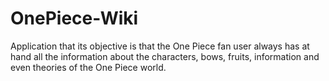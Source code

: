 # OnePiece-Wiki
Application that its objective is that the One Piece fan user always has at hand all the information about the characters, bows, fruits, information and even theories of the One Piece world.
